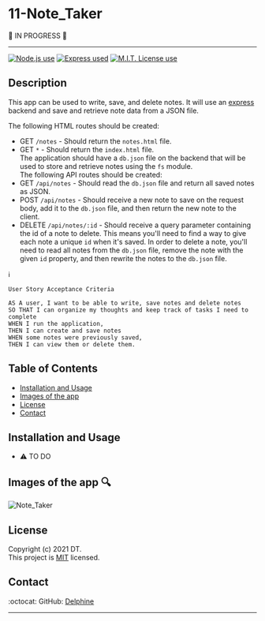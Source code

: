 # 11-Note_Taker

:construction:   IN PROGRESS  :construction:  


---

 <a href="https://img.shields.io/badge/node-v12.19.0-orange?style=plastic"><img alt="Node.js use" src="https://img.shields.io/badge/node-v12.19.0-orange?style=plastic"/></a>
<a href="https://img.shields.io/badge/express-v4.16.4-blue?style=plastic"><img alt="Express used" src="https://img.shields.io/badge/express-v4.16.4-blue?style=plastic"/></a>
 <a href="https://img.shields.io/badge/License-MIT-brightgreen?style=plastic"><img alt="M.I.T. License use" src="https://img.shields.io/badge/License-MIT-brightgreen?style=plastic"/></a>  


## Description
This app can be used to write, save, and delete notes. It will use an [express](https://www.npmjs.com/package/express) backend and save and retrieve note data from a JSON file.  

The following HTML routes should be created:  
  * GET `/notes` - Should return the `notes.html` file.  
  * GET `*` - Should return the `index.html` file.  
The application should have a `db.json` file on the backend that will be used to store and retrieve notes using the `fs` module.  
The following API routes should be created:  
  * GET `/api/notes` - Should read the `db.json` file and return all saved notes as JSON.  
  * POST `/api/notes` - Should receive a new note to save on the request body, add it to the `db.json` file, and then return the new note to the client.  
  * DELETE `/api/notes/:id` - Should receive a query parameter containing the id of a note to delete. This means you'll need to find a way to give each note a unique `id` when it's saved. In order to delete a note, you'll need to read all notes from the `db.json` file, remove the note with the given `id` property, and then rewrite the notes to the `db.json` file.  


:information_source:  

```
User Story Acceptance Criteria
```
```
AS A user, I want to be able to write, save notes and delete notes
SO THAT I can organize my thoughts and keep track of tasks I need to complete  
WHEN I run the application,
THEN I can create and save notes
WHEN some notes were previously saved, 
THEN I can view them or delete them.

```


## Table of Contents  

* [Installation and Usage](#Installation-and-Usage)  
* [Images of the app](#Images-of-the-app-) 
* [License](#License)  
* [Contact](#Contact) 


## Installation and Usage 
  
- :warning: TO DO



## Images of the app :mag:  

![Note_Taker](./images/snippet.PNG)  


## License  

Copyright (c) 2021 DT.  
This project is [MIT](https://choosealicense.com/licenses/mit) licensed.

## Contact  

:octocat:  GitHub: [Delphine](https://github.com/Delph-Sunny)  


---